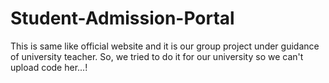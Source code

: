 # Student-Admission-Portal

This is same like official website and it is our group project under guidance of university  teacher. So, we tried to do it for our university so we can't upload code her...!
